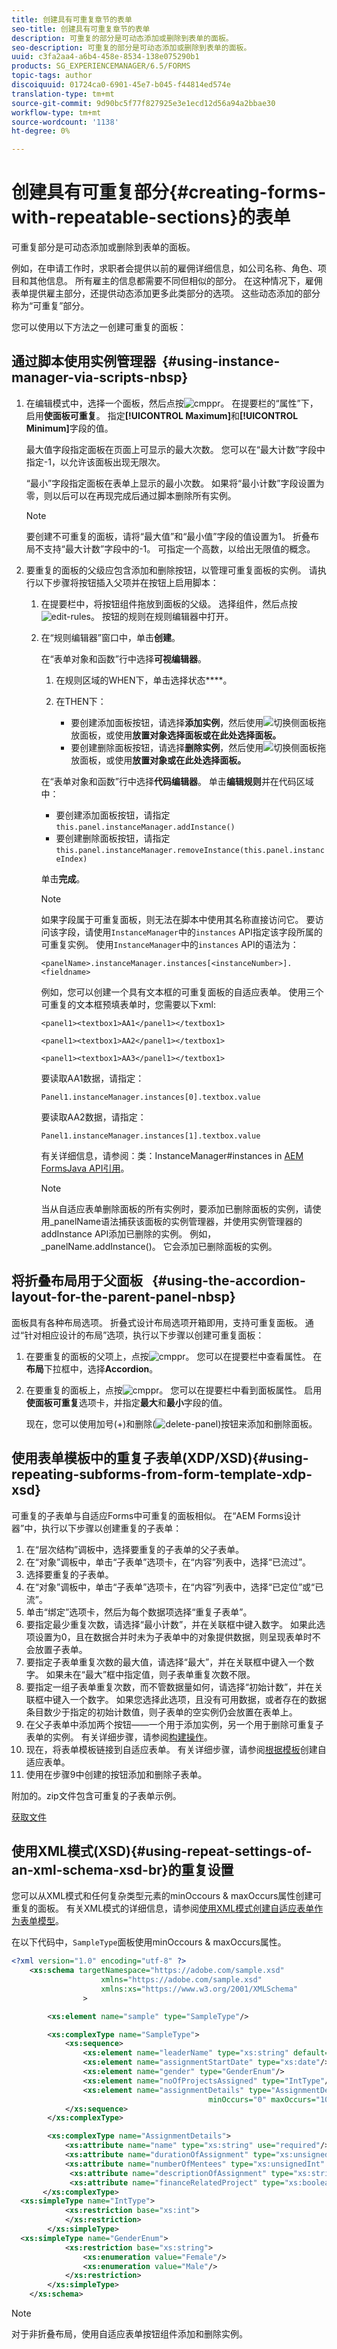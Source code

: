 ```yaml
---
title: 创建具有可重复章节的表单
seo-title: 创建具有可重复章节的表单
description: 可重复的部分是可动态添加或删除到表单的面板。
seo-description: 可重复的部分是可动态添加或删除到表单的面板。
uuid: c3fa2aa4-a6b4-458e-8534-138e075290b1
products: SG_EXPERIENCEMANAGER/6.5/FORMS
topic-tags: author
discoiquuid: 01724ca0-6901-45e7-b045-f44814ed574e
translation-type: tm+mt
source-git-commit: 9d90bc5f77f827925e3e1ecd12d56a94a2bbae30
workflow-type: tm+mt
source-wordcount: '1138'
ht-degree: 0%

---
```



# 创建具有可重复部分{#creating-forms-with-repeatable-sections}的表单

可重复部分是可动态添加或删除到表单的面板。

例如，在申请工作时，求职者会提供以前的雇佣详细信息，如公司名称、角色、项目和其他信息。 所有雇主的信息都需要不同但相似的部分。 在这种情况下，雇佣表单提供雇主部分，还提供动态添加更多此类部分的选项。 这些动态添加的部分称为“可重复”部分。

您可以使用以下方法之一创建可重复的面板：

## 通过脚本使用实例管理器  {#using-instance-manager-via-scripts-nbsp}

1. 在编辑模式中，选择一个面板，然后点按![cmppr](assets/cmppr.png)。 在提要栏的“属性”下，启用&#x200B;**使面板可重复**。 指定&#x200B;**[!UICONTROL Maximum]**&#x200B;和&#x200B;**[!UICONTROL Minimum]**&#x200B;字段的值。

   最大值字段指定面板在页面上可显示的最大次数。 您可以在“最大计数”字段中指定-1，以允许该面板出现无限次。

   “最小”字段指定面板在表单上显示的最小次数。 如果将“最小计数”字段设置为零，则以后可以在再现完成后通过脚本删除所有实例。

   >[!NOTE]
   >
   >要创建不可重复的面板，请将“最大值”和“最小值”字段的值设置为1。 折叠布局不支持“最大计数”字段中的-1。 可指定一个高数，以给出无限值的概念。

1. 要重复的面板的父级应包含添加和删除按钮，以管理可重复面板的实例。 请执行以下步骤将按钮插入父项并在按钮上启用脚本：

   1. 在提要栏中，将按钮组件拖放到面板的父级。 选择组件，然后点按![edit-rules](assets/edit-rules.png)。 按钮的规则在规则编辑器中打开。
   1. 在“规则编辑器”窗口中，单击&#x200B;**创建**。

      在“表单对象和函数”行中选择&#x200B;**可视编辑器**。

      1. 在规则区域的WHEN下，单击选择状态&#x200B;****。
      1. 在THEN下：

         * 要创建添加面板按钮，请选择&#x200B;**添加实例**，然后使用![切换侧面板](assets/toggle-side-panel.png)拖放面板，或使用&#x200B;**放置对象选择面板或在此处选择面板。**
         * 要创建删除面板按钮，请选择&#x200B;**删除实例**，然后使用![切换侧面板](assets/toggle-side-panel.png)拖放面板，或使用&#x200B;**放置对象或在此处选择面板。**

      在“表单对象和函数”行中选择&#x200B;**代码编辑器**。 单击&#x200B;**编辑规则**&#x200B;并在代码区域中：

      * 要创建添加面板按钮，请指定`this.panel.instanceManager.addInstance()`
      * 要创建删除面板按钮，请指定`this.panel.instanceManager.removeInstance(this.panel.instanceIndex)`

      单击&#x200B;**完成**。

      >[!NOTE]
      >
      >如果字段属于可重复面板，则无法在脚本中使用其名称直接访问它。 要访问该字段，请使用`InstanceManager`中的`instances` API指定该字段所属的可重复实例。 使用`InstanceManager`中的`instances` API的语法为：
      >
      >
      >`<panelName>.instanceManager.instances[<instanceNumber>].<fieldname>`
      >
      >
      >例如，您可以创建一个具有文本框的可重复面板的自适应表单。 使用三个可重复的文本框预填表单时，您需要以下xml:
      >
      >
      >`<panel1><textbox1>AA1</panel1></textbox1>`
      >
      >
      >`<panel1><textbox1>AA2</panel1></textbox1>`
      >
      >
      >`<panel1><textbox1>AA3</panel1></textbox1>`
      >
      >
      >要读取AA1数据，请指定：
      >
      >
      >`Panel1.instanceManager.instances[0].textbox.value`
      >
      >
      >要读取AA2数据，请指定：
      >
      >
      >`Panel1.instanceManager.instances[1].textbox.value`
      >
      >
      >有关详细信息，请参阅：类：InstanceManager#instances in [AEM FormsJava API引用](https://adobe.com/go/learn_aemforms_documentation_63)。

      >[!NOTE]
      >
      >当从自适应表单删除面板的所有实例时，要添加已删除面板的实例，请使用_panelName语法捕获该面板的实例管理器，并使用实例管理器的addInstance API添加已删除的实例。 例如，_panelName.addInstance()。 它会添加已删除面板的实例。















## 将折叠布局用于父面板   {#using-the-accordion-layout-for-the-parent-panel-nbsp}

面板具有各种布局选项。 折叠式设计布局选项开箱即用，支持可重复面板。 通过“针对相应设计的布局”选项，执行以下步骤以创建可重复面板：

1. 在要重复的面板的父项上，点按![cmppr](assets/cmppr.png)。 您可以在提要栏中查看属性。 在&#x200B;**布局**&#x200B;下拉框中，选择&#x200B;**Accordion**。
1. 在要重复的面板上，点按![cmppr](assets/cmppr.png)。 您可以在提要栏中看到面板属性。 启用&#x200B;**使面板可重复**&#x200B;选项卡，并指定&#x200B;**最大**&#x200B;和&#x200B;**最小**&#x200B;字段的值。

   现在，您可以使用加号(+)和删除(![delete-panel](assets/delete-panel.png))按钮来添加和删除面板。

## 使用表单模板中的重复子表单(XDP/XSD){#using-repeating-subforms-from-form-template-xdp-xsd}

可重复的子表单与自适应Forms中可重复的面板相似。 在“AEM Forms设计器”中，执行以下步骤以创建重复的子表单：

1. 在“层次结构”调板中，选择要重复的子表单的父子表单。
1. 在“对象”调板中，单击“子表单”选项卡，在“内容”列表中，选择“已流过”。
1. 选择要重复的子表单。
1. 在“对象”调板中，单击“子表单”选项卡，在“内容”列表中，选择“已定位”或“已流”。
1. 单击“绑定”选项卡，然后为每个数据项选择“重复子表单”。
1. 要指定最少重复次数，请选择“最小计数”，并在关联框中键入数字。 如果此选项设置为0，且在数据合并时未为子表单中的对象提供数据，则呈现表单时不会放置子表单。
1. 要指定子表单重复次数的最大值，请选择“最大”，并在关联框中键入一个数字。 如果未在“最大”框中指定值，则子表单重复次数不限。
1. 要指定一组子表单重复次数，而不管数据量如何，请选择“初始计数”，并在关联框中键入一个数字。 如果您选择此选项，且没有可用数据，或者存在的数据条目数少于指定的初始计数值，则子表单的空实例仍会放置在表单上。
1. 在父子表单中添加两个按钮——一个用于添加实例，另一个用于删除可重复子表单的实例。 有关详细步骤，请参阅[构建操作](https://help.adobe.com/en_US/AEMForms/6.1/DesignerHelp/WS107c29ade9134a2c74572b5612a87ca2b56-8000.2.html#WS107c29ade9134a2c-1f74d86012a87d4fe55-8000.2)。
1. 现在，将表单模板链接到自适应表单。 有关详细步骤，请参阅[根据模板](/help/forms/using/creating-adaptive-form.md#create-an-adaptive-form-based-on-a-template)创建自适应表单。
1. 使用在步骤9中创建的按钮添加和删除子表单。

附加的。zip文件包含可重复的子表单示例。

[获取文件](assets/samplerepeatablesubform.zip)

## 使用XML模式(XSD){#using-repeat-settings-of-an-xml-schema-xsd-br}的重复设置

您可以从XML模式和任何复杂类型元素的minOccours &amp; maxOccurs属性创建可重复的面板。 有关XML模式的详细信息，请参阅[使用XML模式创建自适应表单作为表单模型](/help/forms/using/adaptive-form-xml-schema-form-model.md)。

在以下代码中，`SampleType`面板使用minOccours &amp; maxOccurs属性。

```xml
<?xml version="1.0" encoding="utf-8" ?>
    <xs:schema targetNamespace="https://adobe.com/sample.xsd"
                    xmlns="https://adobe.com/sample.xsd"
                    xmlns:xs="https://www.w3.org/2001/XMLSchema"
                >

        <xs:element name="sample" type="SampleType"/>

        <xs:complexType name="SampleType">
            <xs:sequence>
                <xs:element name="leaderName" type="xs:string" default="Enter Name"/>
                <xs:element name="assignmentStartDate" type="xs:date"/>
                <xs:element name="gender" type="GenderEnum"/>
                <xs:element name="noOfProjectsAssigned" type="IntType"/>
                <xs:element name="assignmentDetails" type="AssignmentDetails"
                                            minOccurs="0" maxOccurs="10"/>
            </xs:sequence>
        </xs:complexType>

        <xs:complexType name="AssignmentDetails">
            <xs:attribute name="name" type="xs:string" use="required"/>
            <xs:attribute name="durationOfAssignment" type="xs:unsignedInt" use="required"/>
            <xs:attribute name="numberOfMentees" type="xs:unsignedInt" use="required"/>
             <xs:attribute name="descriptionOfAssignment" type="xs:string" use="required"/>
             <xs:attribute name="financeRelatedProject" type="xs:boolean"/>
       </xs:complexType>
  <xs:simpleType name="IntType">
            <xs:restriction base="xs:int">
            </xs:restriction>
        </xs:simpleType>
  <xs:simpleType name="GenderEnum">
            <xs:restriction base="xs:string">
                <xs:enumeration value="Female"/>
                <xs:enumeration value="Male"/>
            </xs:restriction>
        </xs:simpleType>
    </xs:schema>
```

>[!NOTE]
>
>对于非折叠布局，使用自适应表单按钮组件添加和删除实例。
